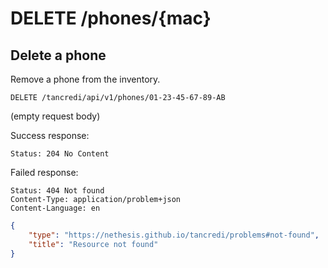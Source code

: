 # DELETE /phones/{mac}

## Delete a phone

Remove a phone from the inventory.

    DELETE /tancredi/api/v1/phones/01-23-45-67-89-AB

(empty request body)

Success response:

    Status: 204 No Content

Failed response:

    Status: 404 Not found
    Content-Type: application/problem+json
    Content-Language: en

```json
{
    "type": "https://nethesis.github.io/tancredi/problems#not-found",
    "title": "Resource not found"
}
```

